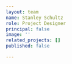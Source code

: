 ```yaml
---
layout: team
name: Stanley Schultz
role: Project Designer
principal: false
image: ''
related_projects: []
published: false

---
```

